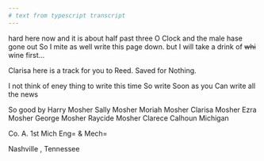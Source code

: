 ```yaml
---
# text from typescript transcript
---
```

hard here now and it is about half past three O Clock and the male hase gone out So I mite as well write this page down. but I will take a drink of ~~whi~~ wine first... 

Clarisa here is a track for you to Reed. Saved for Nothing. 

I not think of eney thing to write this time So write Soon as you Can write all the news  

So good by  Harry Mosher  Sally Mosher  Moriah Mosher  Clarisa Mosher  Ezra Mosher  George Mosher  Raycide Mosher  Clarece Calhoun  Michigan

Co. A. 1st Mich Eng= & Mech= 

Nashville , Tennessee